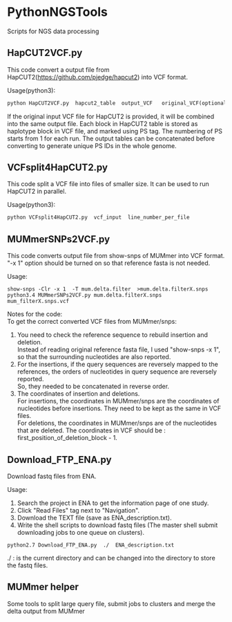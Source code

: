 # PythonNGSTools
Scripts for NGS data processing

## HapCUT2VCF.py   
This code convert a output file from HapCUT2(https://github.com/pjedge/hapcut2) into VCF format.

Usage(python3):  
```python
python HapCUT2VCF.py  hapcut2_table  output_VCF   original_VCF(optional)  
```
If the original input VCF file for HapCUT2 is provided, it will be combined into the same output file.
Each block in HapCUT2 table is stored as haplotype block in VCF file, and marked using PS tag.
The numbering of PS starts from 1 for each run. The output tables can be concatenated before converting
to generate unique PS IDs in the whole genome.


## VCFsplit4HapCUT2.py  
This code split a VCF file into files of smaller size.  It can be used to run HapCUT2 in parallel.

Usage(python3):
```python
python VCFsplit4HapCUT2.py  vcf_input  line_number_per_file
```


## MUMmerSNPs2VCF.py  
This code converts output file from show-snps of MUMmer into VCF format.
"-x 1" option should be turned on so that reference fasta is not needed.  

Usage:  
```
show-snps -Clr -x 1  -T mum.delta.filter  >mum.delta.filterX.snps  
python3.4 MUMmerSNPs2VCF.py mum.delta.filterX.snps  mum_filterX.snps.vcf  
```

Notes for the code:  
To get the correct converted VCF files from MUMmer/snps:  
1) You need to check the reference sequence to rebuild insertion and deletion.   
Instead of reading original reference fasta file, I used "show-snps -x 1", so that the surrounding nucleotides are also reported.   
2) For the insertions, if the query sequences are reversely mapped to the references, the orders of nucleotides in query sequence are reversely reported.   
So, they needed to be concatenated in reverse order.   
3) The coordinates of insertion and deletions.   
For insertions, the coordinates in MUMmer/snps are the coordinates of nucleotides before insertions. They need to be kept as the same in VCF files.   
For deletions, the coordinates in MUMmer/snps are of the nucleotides that are deleted. The coordinates in VCF should be : first_position_of_deletion_block - 1.  



## Download_FTP_ENA.py


Download fastq files from ENA.

Usage:  
1. Search the project in ENA to get the information page of one study.  
2. Click "Read Files" tag next to "Navigation".  
3. Download the TEXT file (save as ENA_description.txt).  
4. Write the shell scripts to download fastq files (The master shell submit downloading jobs to one queue on clusters).  
```
python2.7 Download_FTP_ENA.py  ./  ENA_description.txt  
```

./ : is the current directory and can be changed into the directory to store the fastq files.  

## MUMmer helper
Some tools to split large query file, submit jobs to clusters and merge the delta output from MUMmer


